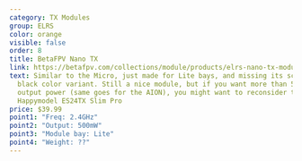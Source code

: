 ```yaml
---
category: TX Modules
group: ELRS
color: orange
visible: false
order: 8
title: BetaFPV Nano TX
link: https://betafpv.com/collections/module/products/elrs-nano-tx-module
text: Similar to the Micro, just made for Lite bays, and missing its screen and
  black color variant. Still a nice module, but if you want more than 500mW of
  output power (same goes for the AION), you might want to reconsider the
  Happymodel ES24TX Slim Pro
price: $39.99
point1: "Freq: 2.4GHz"
point2: "Output: 500mW"
point3: "Module bay: Lite"
point4: "Weight: ??"
---
```

